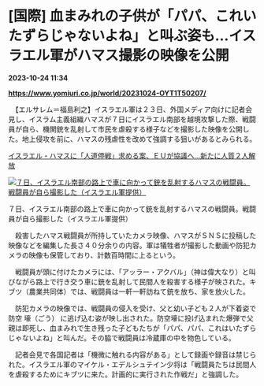 # [国際] 血まみれの子供が「パパ、これいたずらじゃないよね」と叫ぶ姿も…イスラエル軍がハマス撮影の映像を公開

**2023-10-24 11:34**

**https://www.yomiuri.co.jp/world/20231024-OYT1T50207/**

　【エルサレム＝福島利之】イスラエル軍は２３日、外国メディア向けに記者会見し、イスラム主義組織ハマスが７日にイスラエル南部を越境攻撃した際、戦闘員が自ら、機関銃を乱射して市民を虐殺する様子などを撮影した映像を公開した。地上侵攻を前に、ハマスの残虐性を改めて強調する狙いがあるとみられる。

[イスラエル・ハマスに「人道停戦」求める案、ＥＵが協議へ…新たに人質２人解放](https://www.yomiuri.co.jp/world/20231024-OYT1T50103/)

[![７日、イスラエル南部の路上で車に向かって銃を乱射するハマスの戦闘員。戦闘員が自ら撮影した（イスラエル軍提供）](https://www.yomiuri.co.jp/media/2023/10/20231024-OYT1I50146-1.jpg)](https://www.yomiuri.co.jp/pluralphoto/20231024-OYT1I50146/)

７日、イスラエル南部の路上で車に向かって銃を乱射するハマスの戦闘員。戦闘員が自ら撮影した（イスラエル軍提供）

　殺害したハマス戦闘員が所持していたカメラ映像、ハマスがＳＮＳに投稿した映像などを編集した長さ４０分余りの内容。軍は犠牲者が撮影した動画や防犯カメラの映像も保管しており、計数百時間に上るという。

　戦闘員が頭に付けたカメラには、「アッラー・アクバル」（神は偉大なり）と叫びながら路上で行き交う車に銃を乱射して民間人を殺害する様子が映された。キブツ（農業共同体）では、戦闘員は一軒一軒訪ねて銃を放ち、家を放火した。

　防犯カメラの映像では、戦闘員の侵入を受け、父と幼い子ども２人が下着姿で防空 壕（ごう） に逃げ込む姿が映し出された。防空壕に投げ込まれた爆弾で父親は即死し、血まみれで生き残った子どもたちが「パパ、パパ、これはいたずらじゃないよね」と叫んだ。その脇で戦闘員は冷蔵庫の中を物色している。

　記者会見で各国記者は「機微に触れる内容がある」として録画や録音は禁じられた。イスラエル軍のマイケル・エデルシュテイン少将は「戦闘員たちは民間人を虐殺するためにキブツに来た。計画的に実行された作戦だ」と強調した。